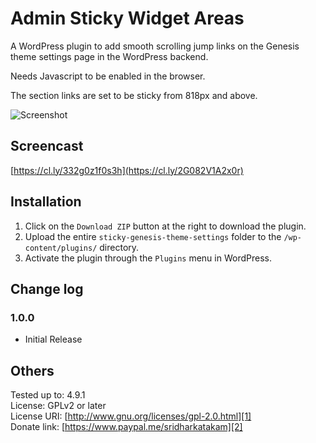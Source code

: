 # Admin Sticky Widget Areas

A WordPress plugin to add smooth scrolling jump links on the Genesis theme settings page in the WordPress backend.

Needs Javascript to be enabled in the browser.

The section links are set to be sticky from 818px and above.

![Screenshot](http://d.pr/i/NVvqjb+)

## Screencast

[https://cl.ly/332g0z1f0s3h](https://cl.ly/2G082V1A2x0r)

## Installation

1. Click on the `Download ZIP` button at the right to download the plugin.
2. Upload the entire `sticky-genesis-theme-settings` folder to the `/wp-content/plugins/` directory.
3. Activate the plugin through the `Plugins` menu in WordPress.

## Change log

### 1.0.0
* Initial Release

## Others

Tested up to: 4.9.1  
License: GPLv2 or later  
License URI: [http://www.gnu.org/licenses/gpl-2.0.html][1]  
Donate link: [https://www.paypal.me/sridharkatakam][2]

[1]:	http://www.gnu.org/licenses/gpl-2.0.html
[2]:	https://www.paypal.me/sridharkatakam

